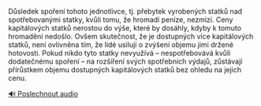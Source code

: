 
Důsledek spoření tohoto jednotlivce, tj. přebytek vyrobených statků nad spotřebovanými statky, kvůli tomu, že hromadí peníze, nezmizí. Ceny kapitálových statků nerostou do výše, které by dosáhly, kdyby k tomuto hromadění nedošlo. Ovšem skutečnost, že je dostupných více kapitálových statků, není ovlivněna tím, že lidé usilují o zvýšení objemu jimi držené hotovosti. Pokud nikdo tyto statky nevyužívá – nespotřebovává kvůli dodatečnému spoření – na rozšíření svých spotřebních výdajů, zůstávají přírůstkem objemu dostupných kapitálových statků bez ohledu na jejich cenu.

[🔊 Poslechnout audio](/data/7-paragraphs/audio/chapter_95/para_009-Dsledek-spoen-tohoto-jednotlivce-tj-pebytek.mp3)
